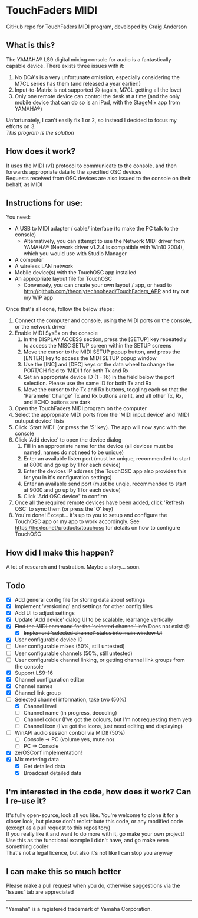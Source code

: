 # TouchFaders MIDI

GitHub repo for TouchFaders MIDI program, developed by Craig Anderson

## What is this?
The YAMAHA® LS9 digital mixing console for audio is a fantastically capable device. There exists three issues with it:

1. No DCA's is a very unfortunate omission, especially considering the M7CL series has them (and released a year earlier!)
1. Input-to-Matrix is not supported ☹ (again, M7CL getting all the love)
1. Only one remote device can control the desk at a time (and the only mobile device that can do so is an iPad, with the StageMix app from YAMAHA®)

Unfortunately, I can't easily fix 1 or 2, so instead I decided to focus my efforts on 3.  
*This program is the solution*

## How does it work?
It uses the MIDI (v1) protocol to communicate to the console, and then forwards appropriate data to the specified OSC devices  
Requests received from OSC devices are also issued to the console on their behalf, as MIDI

## Instructions for use:
You need:
* A USB to MIDI adapter / cable/ interface (to make the PC talk to the console)
  * Alternatively, you can attempt to use the Network MIDI driver from YAMAHA® (Network driver v1.2.4 is compatible with Win10 2004), which you would use with Studio Manager
* A computer
* A wireless LAN network
* Mobile device(s) with the TouchOSC app installed
* An appropriate layout file for TouchOSC
  * Conversely, you can create your own layout / app, or head to http://github.com/theonlytechnohead/TouchFaders_APP and try out my WIP app

Once that's all done, follow the below steps:
1. Connect the computer and console, using the MIDI ports on the console, or the network driver
1. Enable MIDI SysEx on the console
    1. In the DISPLAY ACCESS section, press the [SETUP] key repeatedly to access the MISC SETUP screen within the SETUP screens
    1. Move the cursor to the MIDI SETUP popup button, and press the [ENTER] key to access the MIDI SETUP popup window
    1. Use the [INC] and [DEC] keys or the data wheel to change the PORT/CH field to 'MIDI'f for both Tx and Rx
    1. Set an appropriate device ID (1 - 16) in the field below the port selection. Please use the same ID for both Tx and Rx
    1. Move the cursor to the Tx and Rx buttons, toggling each so that the 'Parameter Change' Tx and Rx buttons are lit, and all other Tx, Rx, and ECHO buttons are dark
1. Open the TouchFaders MIDI program on the computer
1. Select the appropriate MIDI ports from the 'MIDI input device' and 'MIDI outuput device' lists
1. Click 'Start MIDI' (or press the 'S' key). The app will now sync with the console
1. Click 'Add device' to open the device dialog
    1. Fill in an appropriate name for the device (all devices must be named, names do not need to be unique)
    1. Enter an available listen port (must be unique, recommended to start at 8000 and go up by 1 for each device)
    1. Enter the devices IP address (the TouchOSC app also provides this for you in it's configuration settings)
    1. Enter an available send port (must be unqie, recommended to start at 9000 and go up by 1 for each device)
    1. Click 'Add OSC device" to confirm
1. Once all the required remote devices have been added, click 'Refresh OSC' to sync them (or press the 'O' key)
1. You're done! Except... it's up to you to setup and configure the TouchOSC app or my app to work accordingly.
See https://hexler.net/products/touchosc for details on how to configure TouchOSC

## How did I make this happen?
A lot of research and frustration.
Maybe a story... soon.

## Todo
- [x] Add general config file for storing data about settings
- [x] Implement 'versioning' and settings for other config files
- [x] Add UI to adjust settings
- [x] Update 'Add device' dialog UI to be scalable, rearrange vertically
- [x] ~~Find the MIDI command for the 'selected channel' info~~ Does not exist 😢
  - [x] ~~Implement 'selected channel' status into main window UI~~
- [x] User configurable device ID
- [ ] User configurable mixes (50%, still untested)
- [ ] User configurable channels (50%, still untested)
- [ ] User configurable channel linking, or getting channel link groups from the console
- [x] Support LS9-16
- [x] Channel configuration editor
 - [x] Channel names
 - [x] Channel link group
- [ ] Selected channel information, take two (50%)
  - [x] Channel level
  - [ ] Channel name (in progress, decoding)
  - [ ] Channel colour (I've got the colours, but I'm not requesting them yet)
  - [ ] Channel icon (I've got the icons, just need editing and displaying)
- [ ] WinAPI audio session control via MIDI! (50%)
  - [ ] Console -> PC (volume yes, mute no)
  - [ ] PC -> Console
- [x] zerOSConf implementation!
- [x] Mix metering data
  - [x] Get detailed data
  - [x] Broadcast detailed data

## I'm interested in the code, how does it work? Can I re-use it?
It's fully open-source, look all you like.
You're welcome to clone it for a closer look, but please don't redistribute this code, or any modified code (except as a pull request to this repository)  
If you really like it and want to do more with it, go make your own project! Use this as the functional example I didn't have, and go make even something cooler  
That's not a legal licence, but also it's not like I can stop you anyway

## I can make this so much better
Please make a pull request when you do, otherwise suggestions via the 'Issues' tab are appreciated

---
"Yamaha" is a registered trademark of Yamaha Corporation.
